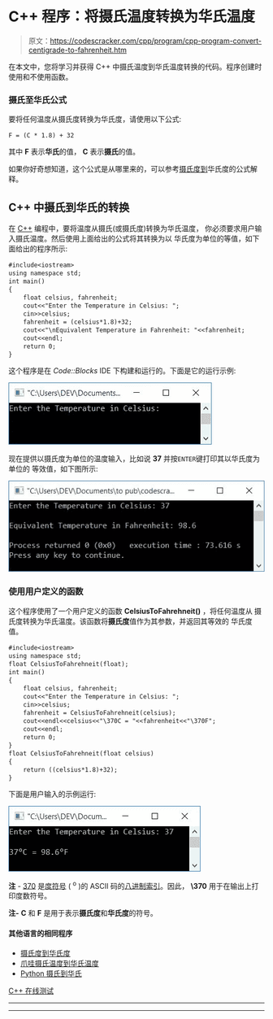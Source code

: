 # C++ 程序：将摄氏温度转换为华氏温度

> 原文：<https://codescracker.com/cpp/program/cpp-program-convert-centigrade-to-fahrenheit.htm>

在本文中，您将学习并获得 C++ 中摄氏温度到华氏温度转换的代码。程序创建时使用和不使用函数。

### 摄氏至华氏公式

要将任何温度从摄氏度转换为华氏度，请使用以下公式:

```
F = (C * 1.8) + 32
```

其中 **F** 表示**华氏**的值， **C** 表示**摄氏**的值。

如果你好奇想知道，这个公式是从哪里来的，可以参考[摄氏度到](/nonprog/celsius-to-fahrenheit-formula.htm)华氏度的公式解释。

## C++ 中摄氏到华氏的转换

在 [C++](/cpp/index.htm) 编程中，要将温度从摄氏(或摄氏度)转换为华氏温度， 你必须要求用户输入摄氏温度。然后使用上面给出的公式将其转换为以 华氏度为单位的等值，如下面给出的程序所示:

```
#include<iostream>
using namespace std;
int main()
{
    float celsius, fahrenheit;
    cout<<"Enter the Temperature in Celsius: ";
    cin>>celsius;
    fahrenheit = (celsius*1.8)+32;
    cout<<"\nEquivalent Temperature in Fahrenheit: "<<fahrenheit;
    cout<<endl;
    return 0;
}
```

这个程序是在 *Code::Blocks* IDE 下构建和运行的。下面是它的运行示例:

![C++ program convert temperature Celsius to Fahrenheit](img/abb2cc1bcd768913017b5968feae5f3b.png)

现在提供以摄氏度为单位的温度输入，比如说 **37** 并按`ENTER`键打印其以华氏度为单位的 等效值，如下图所示:

![celsius to fahrenheit c++](img/8e9da92a381a1e6d7cf08ee5c5bd1558.png)

### 使用用户定义的函数

这个程序使用了一个用户定义的函数 **CelsiusToFahrehneit()** ，将任何温度从 摄氏度转换为华氏温度。该函数将**摄氏度**值作为其参数，并返回其等效的 华氏度值。

```
#include<iostream>
using namespace std;
float CelsiusToFahrehneit(float);
int main()
{
    float celsius, fahrenheit;
    cout<<"Enter the Temperature in Celsius: ";
    cin>>celsius;
    fahrenheit = CelsiusToFahrehneit(celsius);
    cout<<endl<<celsius<<"\370C = "<<fahrenheit<<"\370F";
    cout<<endl;
    return 0;
}
float CelsiusToFahrehneit(float celsius)
{
    return ((celsius*1.8)+32);
}
```

下面是用户输入的示例运行:

![celsius to fahrenheit using function c++](img/feec955f57ffd3f8a8cd4f077101b4a6.png)

**注** - <u>370</u> 是<u>度符号</u> ( <sup>o</sup> )的 ASCII 码的<u>八进制索引</u>。因此， **\370** 用于在输出上打印度数符号。

**注-** **C** 和 **F** 是用于表示**摄氏度**和**华氏度**的符号。

#### 其他语言的相同程序

*   [摄氏度到华氏度](/c/program/c-program-convert-centigrade-to-fahrenheit.htm)
*   [爪哇摄氏温度到华氏温度](/java/program/java-program-convert-centigrade-to-fahrenheit.htm)
*   [Python 摄氏到华氏](/python/program/python-program-convert-celsius-to-fahrenheit.htm)

[C++ 在线测试](/exam/showtest.php?subid=3)

* * *

* * *